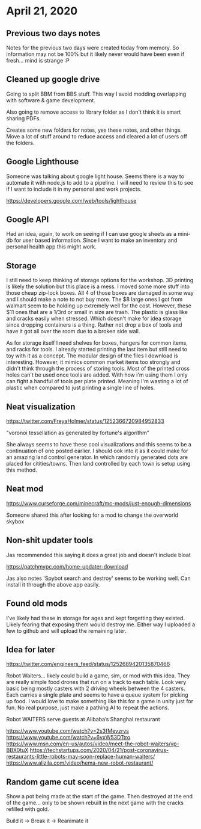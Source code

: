 # April 21, 2020

## Previous two days notes

Notes for the previous two days were created today from memory. So information may not be 100% but it likely never would have been even if fresh... mind is strange :P 

## Cleaned up google drive

Going to split BBM from BBS stuff. This way I avoid modding overlapping with software & game development. 

Also going to remove access to library folder as I don't think it is smart sharing PDFs.

Creates some new folders for notes, yes these notes, and other things. Move a lot of stuff around to reduce access and cleared a lot of users off the folders.

## Google Lighthouse

Someone was talking about google light house. Seems there is a way to automate it with node.js to add to a pipeline. I will need to review this to see if I want to include it in my personal and work projects.

https://developers.google.com/web/tools/lighthouse

## Google API

Had an idea, again, to work on seeing if I can use google sheets as a mini-db for user based information. Since I want to make an inventory and personal health app this might work.

## Storage

I still need to keep thinking of storage options for the workshop. 3D printing is likely the solution but this place is a mess. I moved some more stuff into those cheap zip-lock boxes. All 4 of those boxes are damaged in some way and I should make a note to not buy more. The $8 large ones I got from walmart seem to be holding up extremely well for the cost. However, these $11 ones that are a 1/3rd or small in size are trash. The plastic is glass like and cracks easily when stressed. Which doesn't make for idea storage since dropping containers is a thing. Rather not drop a box of tools and have it got all over the room due to a broken side wall.

As for storage itself I need shelves for boxes, hangers for common items, and racks for tools. I already started printing the last item but still need to toy with it as a concept. The modular design of the files I download is interesting. However, it mimics common market items too strongly and didn't think through the process of storing tools. Most of the printed cross holes can't be used once tools are added. With how i'm using them I only can fight a handful of tools per plate printed. Meaning I'm wasting a lot of plastic when compared to just printing a single line of holes.

## Neat visualization

https://twitter.com/FreyaHolmer/status/1252366720984952833

"voronoi tessellation as generated by fortune's algorithm"

She always seems to have these cool visualizations and this seems to be a continuation of one posted earlier. I should ook into it as it could make for an amazing land control generator. In which randomly generated dots are placed for citities/towns. Then land controlled by each town is setup using this method.

## Neat mod

https://www.curseforge.com/minecraft/mc-mods/just-enough-dimensions

Someone shared this after looking for a mod to change the overworld skybox

## Non-shit updater tools

Jas recommended this saying it does a great job and doesn't include bloat

https://patchmypc.com/home-updater-download

Jas also notes 'Spybot search and destroy' seems to be working well. Can install it through the above app easily.

## Found old mods

I've likely had these in storage for ages and kept forgetting they existed. Likely fearing that exposing them would destroy me. Either way I uploaded a few to github and will upload the remaining later.

## Idea for later

https://twitter.com/engineers_feed/status/1252689420135870466

Robot Waiters... likely could build a game, sim, or mod with this idea. They are really simple food drones that run on a track to each table. Look very basic being mostly casters with 2 driving wheels between the 4 casters. Each carries a single plate and seems to have a queue system for picking up food. I would love to make something like this for a game in unity just for fun. No real purpose, just make a pathing AI to repeat the actions.

Robot WAITERS serve guests at Alibaba’s Shanghai restaurant

https://www.youtube.com/watch?v=2s3fMevzrvs
https://www.youtube.com/watch?v=6vxW53DTtro
https://www.msn.com/en-us/autos/video/meet-the-robot-waiters/vp-BBX0tuX
https://techstartups.com/2020/04/21/post-coronavirus-restaurants-little-robots-may-soon-replace-human-waiters/
https://www.alizila.com/video/hema-new-robot-restaurant/

## Random game cut scene idea

Show a pot being made at the start of the game. Then destroyed at the end of the game... only to be shown rebuilt in the next game with the cracks refilled with gold.

Build it -> Break it -> Reanimate it
